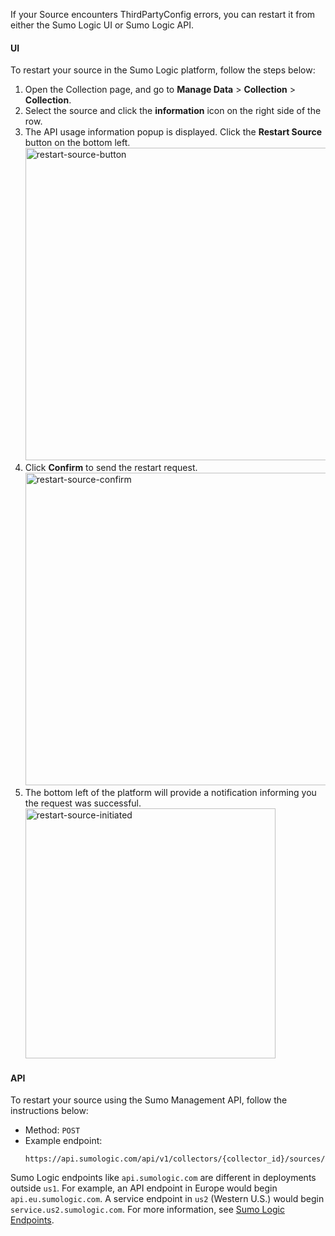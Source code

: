 <head>
  <meta name="robots" content="noindex" />
</head>

If your Source encounters ThirdPartyConfig errors, you can restart it from either the Sumo Logic UI or Sumo Logic API.

#### UI

To restart your source in the Sumo Logic platform, follow the steps below:
1. Open the Collection page, and go to **Manage Data** > **Collection** > **Collection**.
2. Select the source and click the **information** icon on the right side of the row.
3. The API usage information popup is displayed. Click the **Restart Source** button on the bottom left.<br/> <img src="/img/send-data/restart-source-button.png" alt="restart-source-button" width="500" />
4. Click **Confirm** to send the restart request.<br/> <img src="/img/send-data/restart-source-confirm.png" alt="restart-source-confirm" width="500" />
5. The bottom left of the platform will provide a notification informing you the request was successful.<br/>   <img src="/img/send-data/restart-source-initiated.png" alt="restart-source-initiated" width="400" />


#### API

To restart your source using the Sumo Management API, follow the instructions below:
* Method: `POST`
* Example endpoint:
  ```
  https://api.sumologic.com/api/v1/collectors/{collector_id}/sources/{source_id}/action/restart
  ```

Sumo Logic endpoints like `api.sumologic.com` are different in deployments outside `us1`. For example, an API endpoint in Europe would begin `api.eu.sumologic.com`. A service endpoint in `us2` (Western U.S.) would begin `service.us2.sumologic.com`. For more information, see [Sumo Logic Endpoints](/docs/api/getting-started#sumo-logic-endpoints-by-deployment-and-firewall-security).
